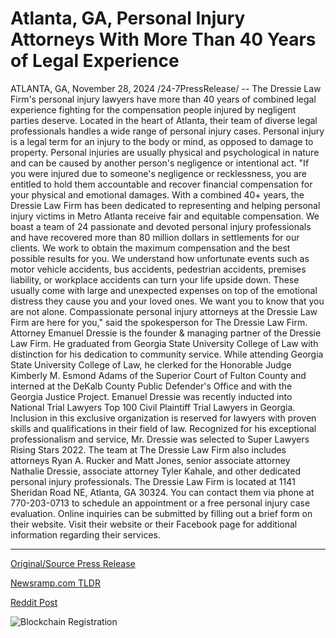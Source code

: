 # Atlanta, GA, Personal Injury Attorneys With More Than 40 Years of Legal Experience

ATLANTA, GA, November 28, 2024 /24-7PressRelease/ -- The Dressie Law Firm's personal injury lawyers have more than 40 years of combined legal experience fighting for the compensation people injured by negligent parties deserve. Located in the heart of Atlanta, their team of diverse legal professionals handles a wide range of personal injury cases.   Personal injury is a legal term for an injury to the body or mind, as opposed to damage to property. Personal injuries are usually physical and psychological in nature and can be caused by another person's negligence or intentional act.  "If you were injured due to someone's negligence or recklessness, you are entitled to hold them accountable and recover financial compensation for your physical and emotional damages.  With a combined 40+ years, the Dressie Law Firm has been dedicated to representing and helping personal injury victims in Metro Atlanta receive fair and equitable compensation. We boast a team of 24 passionate and devoted personal injury professionals and have recovered more than 80 million dollars in settlements for our clients. We work to obtain the maximum compensation and the best possible results for you. We understand how unfortunate events such as motor vehicle accidents, bus accidents, pedestrian accidents, premises liability, or workplace accidents can turn your life upside down. These usually come with large and unexpected expenses on top of the emotional distress they cause you and your loved ones. We want you to know that you are not alone. Compassionate personal injury attorneys at the Dressie Law Firm are here for you," said the spokesperson for The Dressie Law Firm.  Attorney Emanuel Dressie is the founder & managing partner of the Dressie Law Firm. He graduated from Georgia State University College of Law with distinction for his dedication to community service. While attending Georgia State University College of Law, he clerked for the Honorable Judge Kimberly M. Esmond Adams of the Superior Court of Fulton County and interned at the DeKalb County Public Defender's Office and with the Georgia Justice Project.  Emanuel Dressie was recently inducted into National Trial Lawyers Top 100 Civil Plaintiff Trial Lawyers in Georgia. Inclusion in this exclusive organization is reserved for lawyers with proven skills and qualifications in their field of law. Recognized for his exceptional professionalism and service, Mr. Dressie was selected to Super Lawyers Rising Stars 2022.  The team at The Dressie Law Firm also includes attorneys Ryan A. Rucker and Matt Jones, senior associate attorney Nathalie Dressie, associate attorney Tyler Kahale, and other dedicated personal injury professionals.  The Dressie Law Firm is located at 1141 Sheridan Road NE, Atlanta, GA 30324. You can contact them via phone at 770-203-0713 to schedule an appointment or a free personal injury case evaluation. Online inquiries can be submitted by filling out a brief form on their website. Visit their website or their Facebook page for additional information regarding their services. 

---

[Original/Source Press Release](https://www.24-7pressrelease.com/press-release/516645/atlanta-ga-personal-injury-attorneys-with-more-than-40-years-of-legal-experience)
                    

[Newsramp.com TLDR](https://newsramp.com/curated-news/the-dressie-law-firm-over-40-years-of-experience-fighting-for-personal-injury-victims-in-atlanta/47579c8c4b226734ca2ed4c64015059d) 

 



[Reddit Post](https://www.reddit.com/r/newsramp/comments/1h1rcrc/the_dressie_law_firm_over_40_years_of_experience/) 



![Blockchain Registration](https://cdn.newsramp.app/24-7PressRelease/qrcode/2411/28/silkvHnN.webp)